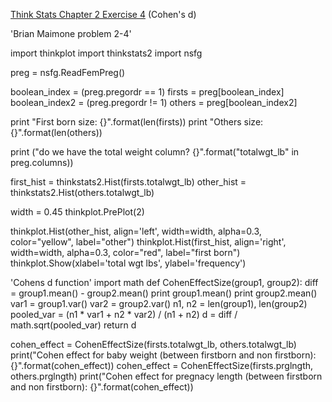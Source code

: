 [Think Stats Chapter 2 Exercise 4](http://greenteapress.com/thinkstats2/html/thinkstats2003.html#toc24) (Cohen's d)

'Brian Maimone problem 2-4'

import thinkplot
import thinkstats2
import nsfg


preg = nsfg.ReadFemPreg()

boolean_index = (preg.pregordr == 1)
firsts = preg[boolean_index]
boolean_index2 = (preg.pregordr != 1)
others = preg[boolean_index2]

print "First born size: {}".format(len(firsts))
print "Others size: {}".format(len(others))

print ("do we have the total weight column? {}".format("totalwgt_lb" in preg.columns))

first_hist = thinkstats2.Hist(firsts.totalwgt_lb)
other_hist = thinkstats2.Hist(others.totalwgt_lb)

width = 0.45
thinkplot.PrePlot(2)

thinkplot.Hist(other_hist, align='left', width=width, alpha=0.3, color="yellow", label="other")
thinkplot.Hist(first_hist, align='right', width=width, alpha=0.3, color="red", label="first born")
thinkplot.Show(xlabel='total wgt lbs', ylabel='frequency')

'Cohens d function'
import math
def CohenEffectSize(group1, group2):
    diff = group1.mean() - group2.mean()
    print group1.mean()
    print group2.mean()
    var1 = group1.var()
    var2 = group2.var()
    n1, n2 = len(group1), len(group2)
    pooled_var = (n1 * var1 + n2 * var2) / (n1 + n2)
    d = diff / math.sqrt(pooled_var)
    return d

cohen_effect = CohenEffectSize(firsts.totalwgt_lb, others.totalwgt_lb)
print("Cohen effect for baby weight (between firstborn and non firstborn): {}".format(cohen_effect))
cohen_effect = CohenEffectSize(firsts.prglngth, others.prglngth)
print("Cohen effect for pregnacy length (between firstborn and non firstborn): {}".format(cohen_effect))
